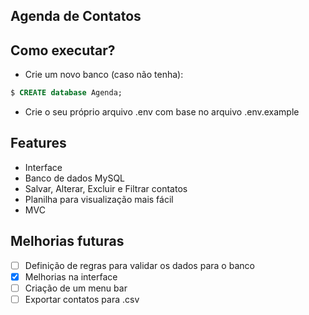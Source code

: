## Agenda de Contatos

## Como executar?

* Crie um novo banco (caso não tenha):

```sql
$ CREATE database Agenda;
```

* Crie o seu próprio arquivo .env com base no arquivo .env.example

## Features

* Interface
* Banco de dados MySQL
* Salvar, Alterar, Excluir e Filtrar contatos
* Planilha para visualização mais fácil
* MVC

## Melhorias futuras

- [ ] Definição de regras para validar os dados para o banco
- [X] Melhorias na interface
- [ ] Criação de um menu bar
- [ ] Exportar contatos para .csv